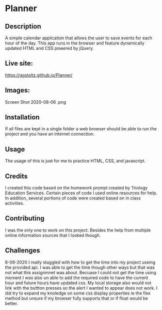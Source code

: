 # Planner
## Description 
A simple calendar application that allows the user to save events for each hour of the day. This app runs in the browser and feature dynamically updated HTML and CSS powered by jQuery.
## Live site: 
https://ggstoltz.github.io/Planner/
## Images:
Screen Shot 2020-08-06 .png
## Installation 
If all files are kept in a single folder a web browser should be able to run the project and you have an internet connection.
## Usage 
The usage of this is just for me to practice HTML, CSS, and javascript.
## Credits 
I created this code based on the homework prompt created by Triology Education Services. Certain pieces of code I used online resources for help. In addition, several portions of code were created based on in class activities.
## Contributing 
I was the only one to work on this project. Besides the help from multiple online information sources that I looked though.
## Challenges
8-06-2020
I really stuggled with how to get the time into my project useing the provided api. I was able to get the time though other ways but that was not what this assignmnet was about. Becuase I could not get the time using moment I was also un able to add the required code to have the current hour and future hours have updated css. My local storage also would not link with the buttton presses so the alert I wanted to appear does not work. I did try to expand my knoledge on some css display properties ie the flex method but unsure if my browser fully supports that or if float would be better.
